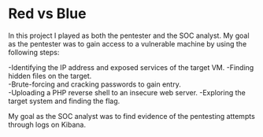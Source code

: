 # Red vs Blue
In this project I played as both the pentester and the SOC analyst. 
My goal as the pentester was to gain access to a vulnerable machine by using the following steps:

-Identifying the IP address and exposed services of the target VM.
-Finding hidden files on the target.  
-Brute-forcing and cracking passwords to gain entry.  
-Uploading a PHP reverse shell to an insecure web server. 
-Exploring the target system and finding the flag.  

My goal as the SOC analyst was to find evidence of the pentesting attempts through logs on Kibana.
